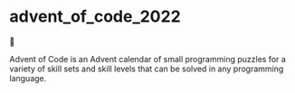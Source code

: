 # advent_of_code_2022
🎄

Advent of Code is an Advent calendar of small programming puzzles for a variety of skill sets and skill levels 
that can be solved in any programming language.
